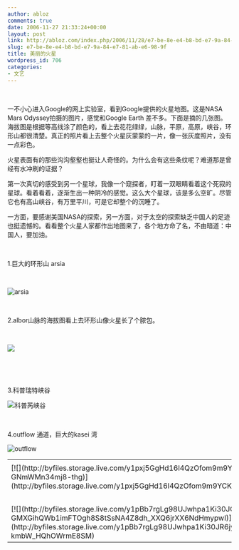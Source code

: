 ```yaml
---
author: abloz
comments: true
date: 2006-11-27 21:33:24+00:00
layout: post
link: http://abloz.com/index.php/2006/11/28/e7-be-8e-e4-b8-bd-e7-9a-84-e7-81-ab-e6-98-9f/
slug: e7-be-8e-e4-b8-bd-e7-9a-84-e7-81-ab-e6-98-9f
title: 美丽的火星
wordpress_id: 706
categories:
- 文艺
---
```


 




  





一不小心进入Google的网上实验室，看到Google提供的火星地图。这是NASA Mars Odyssey拍摄的图片，感觉和Google Earth 差不多。下面是摘的几张图。海拔图是根据等高线涂了颜色的，看上去花花绿绿，山脉，平原，高原，峡谷，环形山都很清楚。真正的照片看上去整个火星灰蒙蒙的一片，像一张灰度照片，没有一点彩色。




火星表面有的那些沟沟壑壑也挺让人奇怪的。为什么会有这些条纹呢？难道那是曾经有水冲刷的证据？




第一次真切的感受到另一个星球，我像一个窥探者，盯着一双眼睛看着这个死寂的星球。看着看着，逐渐生出一种阴冷的感觉。这么大个星球，该是多么空旷。尽管它也有高山峡谷，有万里平川，可是它却整个的沉睡了。




一方面，要感谢美国NASA的探索，另一方面，对于太空的探索缺乏中国人的足迹也挺遗憾的。看看整个火星人家都作出地图来了，各个地方命了名，不由暗道：中国人，要加油。




 




1.巨大的环形山 arsia




 




![arsia](http://tkfiles.storage.msn.com/x1pLCgwpBQsV2rP871DbmqX7RBhZSrn-j1ysIJpGyC1hOPbbo7goaye6UUH1eMlh9UwffFpsGx14uOvy8f9rYBh8Qrqlbz_UzzbH2A112QPcDwPI60AJDivaw)




 




2.albor山脉的海拔图看上去环形山像火星长了个脓包。




 


![](http://tkfiles.storage.msn.com/x1pLCgwpBQsV2rP871DbmqX7YU7KaHxcsY_Vm_wetac5No2Z6741ny_-W6KyAHXgd_eNtuwZ0p1_EFEjpPgtf2tlwV40kwIOyBYvVTbTj2ughQ5JlalP3ZbKQ)




 




 




3.科普瑞特峡谷




![科普芮峡谷](http://tkfiles.storage.msn.com/x1pLCgwpBQsV2rP871DbmqX7ZY0aBd_EJrXe7fGn_sVov5wFaMd6gjb8bGnSBnTkfPSdgcVAH2pDSt_ofpf1lXq_5ozmMNlpmEFoPGQR4Dgm4sy-RQ1l11kWQ)




 




4.outflow 通道，巨大的kasei 湾




![outflow](http://tkfiles.storage.msn.com/x1pLCgwpBQsV2rP871DbmqX7cjje-yiQopE6gjkeQ55jvX0S4YxhtKyBC3Ex0t-bujHyaZmw7w3RoL-Ijx-Q0nrStKtP8JMJlhDGxoTKhAd1gFp1gjscec7dw)

<table border="0" cellspacing="0" ><tr >
<td >
</td></tr><tr >
<td valign="top" >[![](http://byfiles.storage.live.com/y1pxj5GgHd16l4QzOfom9m9YHEw3R-1Ihm1NmqD5qva-rEsgqZEJlnGHc0b5Ep-GNmWMn34mj8-thg)](http://byfiles.storage.live.com/y1pxj5GgHd16l4QzOfom9m9YCK2J2CNDRhas5LBaPK3DkTVTwwpy8S1DaYtqsjCi8fJj00EybDNsDQ)
</td>
<td width="15" >
</td>
<td valign="top" >[![](http://byfiles.storage.live.com/y1p1C6Wyro0S1chj_eK-rapPaOpIJSdVe3QxAjKmEgoBoXeTygFOA7Ps2psTleMpDPatZYHx0cXvpE)](http://byfiles.storage.live.com/y1p1C6Wyro0S1chj_eK-rapPbjAcRq8QRanXOkYBvkls1jrFyQ7UKEaL__xhdUbFhxom_AOzta9I2E)
</td></tr><tr >
<td >
</td></tr><tr >
<td valign="top" >[![](http://byfiles.storage.live.com/y1pBb7rgLg98UJwhpa1Ki30JQ9AOA-GMXGihQWb1imFTOgh8S8tSsNA4Z8dh_XXQ6jrXX6NdHmypwI)](http://byfiles.storage.live.com/y1pBb7rgLg98UJwhpa1Ki30JR6jy8u713Ol7ZVR0y44K5NI4a55LrFlM7eXQS-kmbW_HQhOWrmE8SM)
</td>
<td width="15" >
</td>
<td valign="top" >[![](http://byfiles.storage.live.com/y1puGEHQQiipWRoIYl1Q-UTglMeQtPwxxi-2ftLYx-42_YVGTXOyR8vjgUn8r28n_sINkAHdFBuU78)](http://byfiles.storage.live.com/y1puGEHQQiipWRoIYl1Q-UTgvzdqTMAV6c2F63t-u3kXgr4krhTr4yN6154EzXgTH5M9orQqwn-pDA)
</td></tr></table>
